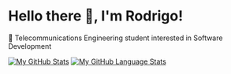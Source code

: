 # Hello there 👋, I'm Rodrigo!
💬 Telecommunications Engineering student interested in Software Development<br/>

[![My GitHub Stats](https://github-readme-stats.vercel.app/api/?username=Parz1val02&theme=tokyonight&showicons=true&rank_icon=github)]()
[![My GitHub Language Stats](https://github-readme-stats.vercel.app/api/top-langs/?username=Parz1val02&layout=compact&theme=tokyonight&langs_count=8&size_weight=0.5&count_weight=0.5)]()
<!--
**Parz1val02/Parz1val02** is a ✨ _special_ ✨ repository because its `README.md` (this file) appears on your GitHub profile.

Here are some ideas to get you started:

- 🔭 I’m currently working on ...
- 🌱 I’m currently learning ...
- 👯 I’m looking to collaborate on ...
- 🤔 I’m looking for help with ...
- 💬 Ask me about ...
- 📫 How to reach me: ...
- 😄 Pronouns: ...
- ⚡ Fun fact: ...
-->
